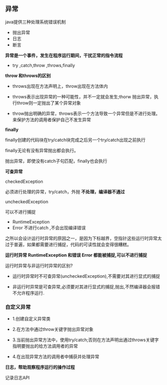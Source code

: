 ## 异常

java提供三种处理系统错误机制

- 抛出异常
- 日志
- 断言


**异常是一个事件，发生在程序运行期间，干扰正常的指令流程**

- try ,catch,throw ,throws,finally


**throw 和throws的区别**

- throws出现在方法声明上，throw出现在方法体内

- throws表示出现异常的一种可能性，并不一定就会发生;thorw 抛出异常，执行throw则一定抛出了某个异常对象

- throw抛出明确的异常，throws表示一个方法导致一个异常但是不进行处理。来保护方法的调用者保护自己不发生异常


**finally**

finally创建的代码块在try/catch块完成之后另一个try/catch出现之前执行

finally无论有没有异常抛出都会执行。

抛出异常，即使没有catch子句匹配，finally也会执行



**可查异常**

checkedException

必须进行处理的异常，try/catch，外抛
**不处理，编译器不通过**


uncheckedException

可以不进行捕捉

- RuntimeException
- Error
不进行catch ,不会出现编译错误

之所以会设计运行时异常的原因之一，是因为下标越界，空指针这些运行时异常太过于普遍，如果都需要进行捕捉，代码的可读性就会变得很糟糕。



**运行时异常 RuntimeException 和错误 Error 都能被捕捉,可以不进行捕捉**

运行时异常与非运行时异常的区别?

- 运行时异常时不可查异常(uncheckedException),不需要对其进行显式的捕捉

- 非运行时异常是可查异常,必须要对其进行显式的捕捉,抛出,不然编译器会报错不允许程序运行.


### 自定义异常

- 1.创建自定义异常类

- 2.在方法中通过throw关键字抛出异常对象

- 3.当前抛出异常方法中，使用try/catch;否则在方法声明出通过throws关键字指明要抛出的给方法调用者的异常

- 4.在出现异常方法的调用者中捕获并处理异常



**日志，帮助观察程序运行的操作过程**

记录日志API









